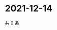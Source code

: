 # 2021-12-14

共 0 条

<!-- BEGIN WEIBO -->
<!-- 最后更新时间 Tue Dec 14 2021 18:01:02 GMT+0800 (China Standard Time) -->

<!-- END WEIBO -->
